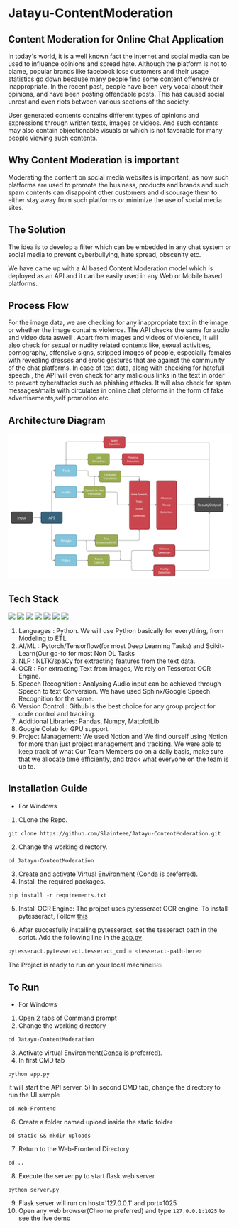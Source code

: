 # Jatayu-ContentModeration

## Content Moderation for Online Chat Application

In today's world, it is a well known fact the internet and social media can be used to influence opinions and spread hate. Although the platform is not to blame, popular brands like facebook lose customers and their usage statistics go down because many people find some content offensive or inappropriate. In the recent past, people have been very vocal about their opinions, and have been posting offendable posts. This has caused social unrest and even riots between various sections of the society.

User generated contents contains different types of opinions and expressions through written texts, images or videos. And such contents may also contain objectionable visuals or which is not favorable for many people viewing such contents.

## Why Content Moderation is important
Moderating the content on social media websites is important, as now such platforms are used to promote the business, products and brands and such spam contents can disappoint other customers and discourage them to either stay away from such platforms or minimize the use of social media sites.

## The Solution
The idea is to develop a filter which can be embedded in any chat system or social media to prevent cyberbullying, hate spread, obscenity etc.

We have came up with a AI based Content Moderation model which is deployed as an API and it can be easily used in any Web or Mobile based platforms.

## Process Flow
For the image data, we are checking for any inappropriate text in the image or whether the image contains violence. The API checks the same for audio and video data aswell . Apart from images and videos of violence, It will also check for sexual or nudity related contents like, sexual activities, pornography, offensive signs, stripped images of people, especially females with revealing dresses and erotic gestures that are against the community of the chat platforms. In case of text data, along with checking for hatefull speech , the API will even check for any malicious links in the text in order to prevent cyberattacks such as phishing attacks. It will also check for spam messages/mails with circulates in online chat plaforms in the form of fake advertisements,self promotion etc.

## Architecture Diagram
![picture alt](https://github.com/Slainteee/Jatayu-ContentModeration/blob/master/documents/architecture.png)

## Tech Stack
![](https://img.shields.io/badge/Python-3776AB?style=for-the-badge&logo=python&logoColor=white)
![](https://img.shields.io/badge/Flask-000000?style=for-the-badge&logo=flask&logoColor=white)
![](https://img.shields.io/badge/Git-F05032?style=for-the-badge&logo=git&logoColor=white)
![](https://img.shields.io/badge/Jupyter-F37626.svg?&style=for-the-badge&logo=Jupyter&logoColor=white)
![](https://img.shields.io/badge/Heroku-430098?style=for-the-badge&logo=heroku&logoColor=white)
![](https://img.shields.io/badge/conda-342B029.svg?&style=for-the-badge&logo=anaconda&logoColor=white)
![](https://img.shields.io/badge/sublime_text-%23575757.svg?&style=for-the-badge&logo=sublime-text&logoColor=important)
1. Languages : Python. We will use Python basically for everything, from Modeling to ETL
2. AI/ML : Pytorch/Tensorflow(for most Deep Learning Tasks) and Scikit-Learn(Our go-to for most Non DL Tasks
3. NLP : NLTK/spaCy for extracting features from the text data.
4. OCR : For extracting Text from images, We rely on Tesseract OCR Engine.
5. Speech Recognition : Analysing Audio input can be achieved through Speech to text Conversion. We have used Sphinx/Google Speech Recognition for the same.
6. Version Control : Github is the best choice for any group project for code control and tracking.
7. Additional Libraries: Pandas, Numpy, MatplotLib
8. Google Colab for GPU support.
9. Project Management: We used Notion and We find ourself using Notion for more than just project management and tracking. We were able to keep track of what Our Team Members do on a daily basis, make sure that we allocate time efficiently, and track what everyone on the team is up to.

## Installation Guide
* For Windows

1) CLone the Repo.
```
git clone https://github.com/Slainteee/Jatayu-ContentModeration.git
```
2) Change the working directory.
```
cd Jatayu-ContentModeration
```
3) Create and activate Virtual Environment ([Conda](https://uoa-eresearch.github.io/eresearch-cookbook/recipe/2014/11/20/conda/) is preferred).
4) Install the required packages.
```
pip install -r requirements.txt
```
5) Install OCR Engine: The project uses pytesseract OCR engine. To install pytesseract, Follow [this](https://stackoverflow.com/a/53672281)

6) After succesfully installing pytesseract, set the tesseract path in the script. Add the following line in the [app.py](https://github.com/Slainteee/Jatayu-ContentModeration/blob/master/app.py)
```python
pytesseract.pytesseract.tesseract_cmd = <tesseract-path-here>
```
The Project is ready to run on your local machine💥💥

## To Run
* For Windows

1) Open 2 tabs of Command prompt
2) Change the working directory
```
cd Jatayu-ContentModeration
```
3) Activate virtual Environment([Conda](https://uoa-eresearch.github.io/eresearch-cookbook/recipe/2014/11/20/conda/) is preferred).
4) In first CMD tab
```
python app.py
```
It will start the API server.
5) In second CMD tab, change the directory to run the UI sample
```
cd Web-Frontend
```
6) Create a folder named upload inside the static folder
```
cd static && mkdir uploads
```
7) Return to the Web-Frontend Directory
```
cd ..
```
8) Execute the server.py to start flask web server
```
python server.py
```
9) Flask server will run on host='127.0.0.1' and port=1025
10) Open any web browser(Chrome preferred) and type ```127.0.0.1:1025``` to see the live demo

